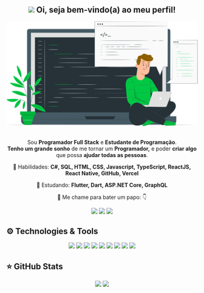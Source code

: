 <span align="center">

## <img src="#" width="30px"> Oi, seja bem-vindo(a) ao meu perfil!</h2>

</span>

<div align="center">

<img src="https://raw.githubusercontent.com/GustavoSaraiva-Dev/GustavoSaraiva-Dev/main/codeguy.png" width="700px" />

</div>


<br>
<p align="center">
  Sou <strong>Programador Full Stack</strong> e <strong>Estudante de Programação</strong>.<br />
<strong>Tenho um grande sonho</strong> de me tornar um <strong>Programador,</strong>
e poder <strong>criar algo</strong> que possa <strong>ajudar todas as pessoas</strong>.
</p>

<p align="center">
  🏁 Habilidades: <strong>C#, SQL, HTML, CSS, Javascript, TypeScript, ReactJS, React Native, GitHub, Vercel</strong>
</p>

<p align="center">
  🚀  Estudando: <strong>Flutter, Dart, ASP.NET Core, GraphQL</strong>
</p>

<p align="center">
  💬 Me chame para bater um papo: 👇
</p>

<p align="center">
  <a href="https://www.instagram.com/guh.saraiva/" target="_blank" alt="Instagram">
  <img src="https://img.shields.io/badge/-Instagram-DF0174?style=flat-square&logo=instagram&logoColor=white&?logoWidth=80&link=https://www.instagram.com/guh.saraiva/"/></a>
  
  <a href="https://www.facebook.com/lg.saraiva" target="_blank" alt="Facebook">
  <img src="https://img.shields.io/badge/-Facebook-3b5998?style=flat-square&logo=facebook&logoColor=white&link=https://www.facebook.com/lg.saraiva/"/></a>
  
  <a href="https://www.linkedin.com/in/luiz-gustavo-saraiva/" target="_blank" alt="Linkedin">
  <img src="https://img.shields.io/badge/-Linkedin-0e76a8?style=flat-square&logo=Linkedin&logoColor=white&link=https://www.linkedin.com/in/luiz-gustavo-saraiva/" /></a>
</p>  

## ⚙ Technologies & Tools

<p align="center">
  
 
 <img src="https://img.shields.io/badge/-javascript-%23F7DF1E?style=flat-square&logo=javascript&logoColor=black" height="25"/>
 
 <img src="https://img.shields.io/badge/-typecript-%23007ACC?style=flat-square&logo=typescript&logoColor=white" height="25"/>


<img src="https://img.shields.io/badge/react%20-%2320232a.svg?&style=for-the-badge&logo=react&logoColor=%2361DAFB" height="25"/>
<img src="https://img.shields.io/badge/react%20-%2320232a.svg?&style=for-the-badge&logo=react&logoColor=%2361DAFB" height="25"/>
<img src="https://img.shields.io/badge/bootstrap%20-%23563D7C.svg?&style=for-the-badge&logo=bootstrap&logoColor=white" height="25"/>
<img src="https://img.shields.io/badge/-npm-CB3837?style=flat-square&logo=npm" height="25"/>
<img src="https://img.shields.io/badge/-GitHub-181717?style=flat-square&logo=github" height="25"/>
<img src="https://img.shields.io/badge/CSS3-1572B6.svg?&style=for-the-badge&logo=css3&logoColor=white" height="25"/>
<img src="https://img.shields.io/badge/firebase-%23F7DF1E.svg?&style=for-the-badge&logo=firebase&logoColor=white" height="25"/>

</p>

## ⭐ GitHub Stats

<p align = "center">
  <img src = "https://github-readme-stats.vercel.app/api?username=gustavosaraiva-dev&show_icons=true&theme=tokyonight&line_height=27">
  <img src = "https://github-readme-stats.vercel.app/api/top-langs/?username=gustavosaraiva-dev&hide=css,java,html&theme=tokyonight">
</p>
